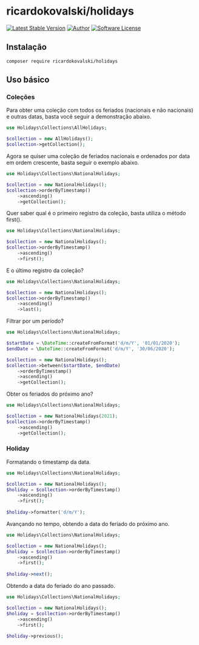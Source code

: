 # ricardokovalski/holidays

[![Latest Stable Version](https://poser.pugx.org/ricardokovalski/holidays/v/stable)](https://packagist.org/packages/ricardokovalski/holidays)
[![Author](http://img.shields.io/badge/author-@ricardokovalski-blue.svg?style=flat-square)](https://github.com/ricardokovalski)
[![Software License](https://img.shields.io/badge/license-MIT-brightgreen.svg?style=flat-square)](https://github.com/thephpleague/glide-symfony/blob/master/LICENSE)

## Instalação

```
composer require ricardokovalski/holidays
```

## Uso básico

### Coleções

Para obter uma coleção com todos os feriados (nacionais e não nacionais) e outras datas, basta você seguir a demonstração abaixo.

```php
use Holidays\Collections\AllHolidays;

$collection = new AllHolidays();
$collection->getCollection();
```

Agora se quiser uma coleção de feriados nacionais e ordenados por data em ordem crescente, basta seguir o exemplo abaixo.

```php
use Holidays\Collections\NationalHolidays;

$collection = new NationalHolidays();
$collection->orderByTimestamp()
    ->ascending()
    ->getCollection();
```

Quer saber qual é o primeiro registro da coleção, basta utiliza o método first().

```php
use Holidays\Collections\NationalHolidays;

$collection = new NationalHolidays();
$collection->orderByTimestamp()
    ->ascending()
    ->first();
```

E o último registro da coleção?

```php
use Holidays\Collections\NationalHolidays;

$collection = new NationalHolidays();
$collection->orderByTimestamp()
    ->ascending()
    ->last();
```

Filtrar por um período?

```php
use Holidays\Collections\NationalHolidays;

$startDate = \DateTime::createFromFormat('d/m/Y', '01/01/2020');
$endDate = \DateTime::createFromFormat('d/m/Y', '30/06/2020');

$collection = new NationalHolidays();
$collection->between($startDate, $endDate)
    ->orderByTimestamp()
    ->ascending()
    ->getCollection();
```

Obter os feriados do próximo ano?

```php
use Holidays\Collections\NationalHolidays;

$collection = new NationalHolidays(2021);
$collection->orderByTimestamp()
    ->ascending()
    ->getCollection();
```

### Holiday

Formatando o timestamp da data.

```php
use Holidays\Collections\NationalHolidays;

$collection = new NationalHolidays();
$holiday = $collection->orderByTimestamp()
    ->ascending()
    ->first();    
    
$holiday->formatter('d/m/Y');
``` 

Avançando no tempo, obtendo a data do feriado do próximo ano.

```php
use Holidays\Collections\NationalHolidays;

$collection = new NationalHolidays();
$holiday = $collection->orderByTimestamp()
    ->ascending()
    ->first();    
    
$holiday->next();
```

Obtendo a data do feriado do ano passado.

```php
use Holidays\Collections\NationalHolidays;

$collection = new NationalHolidays();
$holiday = $collection->orderByTimestamp()
    ->ascending()
    ->first();    
    
$holiday->previous();
```
